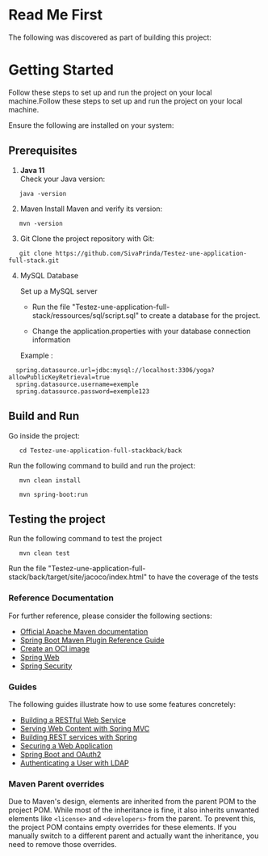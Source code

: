 # Read Me First
The following was discovered as part of building this project:

# Getting Started

Follow these steps to set up and run the project on your local machine.Follow these steps to set up and run the project on your local machine.

Ensure the following are installed on your system:

## Prerequisites

1. **Java 11**  
   Check your Java version:
```
   java -version
```
2. Maven
   Install Maven and verify its version:
```
   mvn -version
```

3. Git
   Clone the project repository with Git:
```
   git clone https://github.com/SivaPrinda/Testez-une-application-full-stack.git
```

4. MySQL Database
   
   Set up a MySQL server

   - Run the file "Testez-une-application-full-stack/ressources/sql/script.sql" to create a database for the project.

   - Change the application.properties with your database connection information

   Example :
 ```  
   spring.datasource.url=jdbc:mysql://localhost:3306/yoga?allowPublicKeyRetrieval=true
   spring.datasource.username=exemple
   spring.datasource.password=exemple123
 ```
## Build and Run

Go inside the project:
```
   cd Testez-une-application-full-stackback/back
```
Run the following command to build and run the project:
```
   mvn clean install
```
```
   mvn spring-boot:run
```
## Testing the project 
Run the following command to test the project
```
   mvn clean test 
```
Run the file "Testez-une-application-full-stack/back/target/site/jacoco/index.html" to have the coverage of the tests

### Reference Documentation
For further reference, please consider the following sections:

* [Official Apache Maven documentation](https://maven.apache.org/guides/index.html)
* [Spring Boot Maven Plugin Reference Guide](https://docs.spring.io/spring-boot/3.3.4/maven-plugin)
* [Create an OCI image](https://docs.spring.io/spring-boot/3.3.4/maven-plugin/build-image.html)
* [Spring Web](https://docs.spring.io/spring-boot/docs/3.3.4/reference/htmlsingle/index.html#web)
* [Spring Security](https://docs.spring.io/spring-boot/docs/3.3.4/reference/htmlsingle/index.html#web.security)

### Guides
The following guides illustrate how to use some features concretely:

* [Building a RESTful Web Service](https://spring.io/guides/gs/rest-service/)
* [Serving Web Content with Spring MVC](https://spring.io/guides/gs/serving-web-content/)
* [Building REST services with Spring](https://spring.io/guides/tutorials/rest/)
* [Securing a Web Application](https://spring.io/guides/gs/securing-web/)
* [Spring Boot and OAuth2](https://spring.io/guides/tutorials/spring-boot-oauth2/)
* [Authenticating a User with LDAP](https://spring.io/guides/gs/authenticating-ldap/)

### Maven Parent overrides

Due to Maven's design, elements are inherited from the parent POM to the project POM.
While most of the inheritance is fine, it also inherits unwanted elements like `<license>` and `<developers>` from the parent.
To prevent this, the project POM contains empty overrides for these elements.
If you manually switch to a different parent and actually want the inheritance, you need to remove those overrides.

